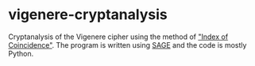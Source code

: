 # vigenere-cryptanalysis
Cryptanalysis of the Vigenere cipher using the method of ["Index of Coincidence"](https://en.wikipedia.org/wiki/Index_of_coincidence). The program is written using [SAGE](http://www.sagemath.org/) and the code is mostly Python.  
